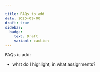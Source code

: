 ```yaml
---

title: FAQs to add
date: 2025-09-08
draft: true
sidebar:
  badge:
    text: Draft
    variant: caution
---
```


FAQs to add:

- what do I highlight, in what assignments?
